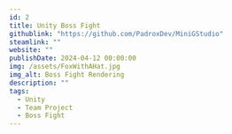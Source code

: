 ```yaml
---
id: 2
title: Unity Boss Fight
githublink: "https://github.com/PadroxDev/MiniGStudio"
steamlink: ""
website: ""
publishDate: 2024-04-12 00:00:00
img: /assets/FoxWithAHat.jpg
img_alt: Boss Fight Rendering
description: ""
tags:
  - Unity
  - Team Project
  - Boss Fight
---
```


